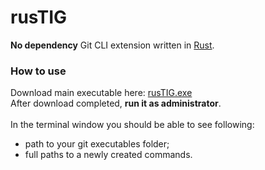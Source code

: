 # rusTIG
**No dependency** Git CLI extension written in [Rust](https://www.rust-lang.org/).
### How to use
Download main executable here: [rusTIG.exe](https://github.com/FireWall-e/rusTIG/raw/master/target/release/rusTIG.exe)<br/>
After download completed, **run it as administrator**.<br/>
<br/>In the terminal window you should be able to see following:
- path to your git executables folder;
- full paths to a newly created commands.

